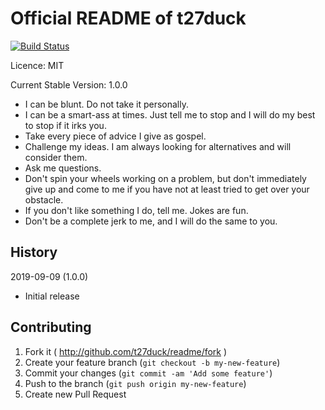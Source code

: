 # Official README of t27duck

[![Build Status](https://travis-ci.org/t27duck/readme.svg?branch=master)](https://travis-ci.org/t27duck/readme)

Licence: MIT

Current Stable Version: 1.0.0

- I can be blunt. Do not take it personally.
- I can be a smart-ass at times. Just tell me to stop and I will do my best to stop if it irks you.
- Take every piece of advice I give as gospel.
- Challenge my ideas. I am always looking for alternatives and will consider them.
- Ask me questions.
- Don't spin your wheels working on a problem, but don't immediately give up and come to me if you have not at least tried to get over your obstacle.
- If you don't like something I do, tell me. Jokes are fun.
- Don't be a complete jerk to me, and I will do the same to you.

## History

2019-09-09 (1.0.0)
- Initial release

## Contributing

1. Fork it ( http://github.com/t27duck/readme/fork )
2. Create your feature branch (`git checkout -b my-new-feature`)
3. Commit your changes (`git commit -am 'Add some feature'`)
4. Push to the branch (`git push origin my-new-feature`)
5. Create new Pull Request
